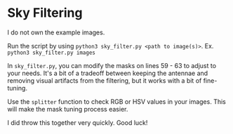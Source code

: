 # Sky Filtering

I do not own the example images.

Run the script by using `python3 sky_filter.py <path to image(s)>`.
Ex. `python3 sky_filter.py images`

In `sky_filter.py`, you can modify the masks on lines 59 - 63 to adjust to your needs. It's a bit of a tradeoff between keeping the antennae and removing visual artifacts from the filtering, but it works with a bit of fine-tuning.

Use the `splitter` function to check RGB or HSV values in your images. This will make the mask tuning process easier.

I did throw this together very quickly. Good luck!
